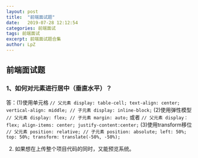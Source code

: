 ```yaml
---
layout: post
title:  "前端面试题"
date:   2019-07-28 12:12:54
categories: 前端面试
tags: 前端面试
excerpt: 前端面试题合集
author: LpZ
---
```


## 前端面试题
### 1、如何对元素进行居中（垂直水平）？
答：(1)使用单元格
    ```
    // 父元素
    display: table-cell;
    text-align: center;
    vertical-align: middle;
    // 子元素
    display: inline-block;
    ```
    (2)使用弹性模型
    ```
    // 父元素
    display: flex;
    // 子元素
    margin: auto;
    ```
    或者
    ```
    // 父元素
    display：flex;
    align-items: center;
    justify-content:center;
    ```
    (3)使用transform移位
    ```
    // 父元素
    position: relative;
    // 子元素
    position: absolute;
    left: 50%;
    top: 50%;
    transform: translate(-50%, -50%);
    ```

2. 如果想在上传整个项目代码的同时，又能预览系统。